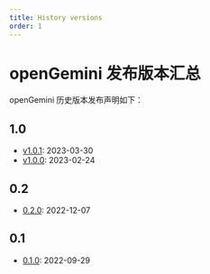 ```yaml
---
title: History versions
order: 1
---
```



# openGemini 发布版本汇总

openGemini 历史版本发布声明如下：

## 1.0

- [v1.0.1](https://github.com/openGemini/openGemini/releases/tag/v1.0.1): 2023-03-30
- [v1.0.0](https://github.com/openGemini/openGemini/releases/tag/v1.0.0): 2023-02-24

## 0.2

- [0.2.0](https://github.com/openGemini/openGemini/releases/tag/v0.2.0): 2022-12-07

## 0.1

- [0.1.0](https://github.com/openGemini/openGemini/releases/tag/v0.1.0): 2022-09-29
